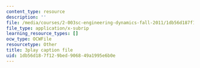 ```yaml
---
content_type: resource
description: ''
file: /media/courses/2-003sc-engineering-dynamics-fall-2011/1db56d187f129bed906849a1995e6b0e_ZNVvYg1FOPk.srt
file_type: application/x-subrip
learning_resource_types: []
ocw_type: OCWFile
resourcetype: Other
title: 3play caption file
uid: 1db56d18-7f12-9bed-9068-49a1995e6b0e
---
```

